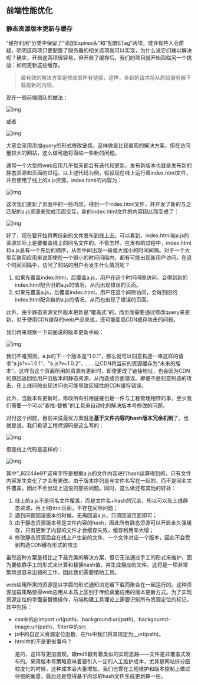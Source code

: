 ## 前端性能优化

### 静态资源版本更新与缓存

“缓存利用”分类中保留了“添加Expires头”和“配置ETag”两项。或许有些人会质疑，明明这两项只要配置了服务器的相关选项就可以实现，为什么说它们难以解决呢？确实，开启这两项很容易，但开启了缓存后，我们的项目就开始面临另一个挑战：如何更新这些缓存。

> 最有效的解决方案是修改其所有链接，这样，全新的请求将从原始服务器下载最新的内容。

现在一般前端团队的做法：

![img](http://cdn2.infoqstatic.com/statics_s1_20170516-0317u5/resource/articles/front-end-engineering-and-performance-optimization-part1/zh/resources/image004.png)

或者

![img](http://cdn2.infoqstatic.com/statics_s1_20170516-0317u5/resource/articles/front-end-engineering-and-performance-optimization-part1/zh/resources/image006.png)

大家会采用添加query的形式修改链接。这样做是比较直观的解决方案，但在访问量较大的网站，这么做可能将面临一些新的问题。

通常一个大型的web应用几乎每天都会有迭代和更新，发布新版本也就是发布新的静态资源和页面的过程。以上述代码为例，假设现在线上运行着index.html文件，并且使用了线上的a.js资源。index.html的内容为：

![img](http://cdn2.infoqstatic.com/statics_s1_20170516-0317u5/resource/articles/front-end-engineering-and-performance-optimization-part1/zh/resources/image006.png)

这次我们更新了页面中的一些内容，得到一个index.html文件，并开发了新的与之匹配的a.js资源来完成页面交互，新的index.html文件的内容因此而变成了：

![img](http://cdn2.infoqstatic.com/statics_s1_20170516-0317u5/resource/articles/front-end-engineering-and-performance-optimization-part1/zh/resources/image007.png)

好了，现在要开始将两份新的文件发布到线上去。可以看到，index.html和a.js的资源实际上是要覆盖线上的同名文件的。不管怎样，在发布的过程中，index.html和a.js总有一个先后的顺序，从而中间出现一段或大或小的时间间隔。对于一个大型互联网应用来说即使在一个很小的时间间隔内，都有可能出现新用户访问。在这个时间间隔中，访问了网站的用户会发生什么情况呢？

1. 如果先覆盖index.html，后覆盖a.js，用户在这个时间间隙访问，会得到新的index.html配合旧的a.js的情况，从而出现错误的页面。
2. 如果先覆盖a.js，后覆盖index.html，用户在这个间隙访问，会得到旧的index.html配合新的a.js的情况，从而也出现了错误的页面。

此外，由于静态资源文件版本更新是“覆盖式”的，而页面需要通过修改query来更新，对于使用CDN缓存的web产品来说，还可能面临CDN缓存攻击的问题。

我们再来观察一下前面说的版本更新手段：

![img](http://cdn2.infoqstatic.com/statics_s1_20170516-0317u5/resource/articles/front-end-engineering-and-performance-optimization-part1/zh/resources/image006.png)

我们不难预测，a.js的下一个版本是“1.0.1”，那么就可以刻意构造一串这样的请求“a.js?v=1.0.1”、“a.js?v=1.0.2”、……让CDN将当前的资源缓存为“未来的版本”。这样当这个页面所用的资源有更新时，即使更改了链接地址，也会因为CDN的原因返回给用户旧版本的静态资源，从而造成页面错误。即便不是刻意制造的攻击，在上线间隙出现访问也可能导致区域性的CDN缓存错误。

此外，当版本有更新时，修改所有引用链接也是一件与工程管理相悖的事，至少我们需要一个可以“查找-替换”的工具来自动化的解决版本号修改的问题。

对付这个问题，目前来说最优方案就是**基于文件内容的****hash****版本冗余机制**了。也就是说，我们希望工程师源码是这么写的：

![img](http://cdn2.infoqstatic.com/statics_s1_20170516-0317u5/resource/articles/front-end-engineering-and-performance-optimization-part1/zh/resources/image008.png)

但是线上代码是这样的：

![img](http://cdn2.infoqstatic.com/statics_s1_20170516-0317u5/resource/articles/front-end-engineering-and-performance-optimization-part1/zh/resources/image009.png)

其中”_82244e91”这串字符是根据a.js的文件内容进行hash运算得到的，只有文件内容发生变化了才会有更改。由于版本序列是与文件名写在一起的，而不是同名文件覆盖，因此不会出现上述说的那些问题。同时，这么做还有其他的好处：

1. 线上的a.js不是同名文件覆盖，而是文件名+hash的冗余，所以可以先上线静态资源，再上线html页面，不存在间隙问题；
2. 遇到问题回滚版本的时候，无需回滚a.js，只须回滚页面即可；
3. 由于静态资源版本号是文件内容的hash，因此所有静态资源可以开启永久强缓存，只有更新了内容的文件才会缓存失效，缓存利用率大增；
4. 修改静态资源后会在线上产生新的文件，一个文件对应一个版本，因此不会受到构造CDN缓存形式的攻击

虽然这种方案是相比之下最完美的解决方案，但它无法通过手工的形式来维护，因为要依靠手工的形式来计算和替换hash值，并生成相应的文件。这将是一项非常繁琐且容易出错的工作，因此我们需要借助工具。

web应用所需的资源是以字面的形式通知浏览器下载而聚合在一起运行的。这种资源加载策略使得web应用从本质上区别于传统桌面应用的版本更新方式。为了实现资源定位的字面量替换操作，前端构建工具理论上需要识别所有资源定位的标记，其中包括：

- css中的@import url(path)、background:url(path)、backgournd-image:url(path)、filter中的src
- js中的自定义资源定位函数，在fis中我们将其规定为__uri(path)。
- html中的<script src=”path”>、<link href=”path”>、<imgsrc=”path”>、已经embed、audio、video、object等具有资源加载功能的标签。

为了工程上的维护方便，我们希望工程师在源码中写的是相对路径，而工具可以将其替换为线上的绝对路径，从而避免相对路径定位错误的问题（比如js中需要定位图片路径时不能使用相对路径的情况）。

![img](http://cdn2.infoqstatic.com/statics_s1_20170516-0317u5/resource/articles/front-end-engineering-and-performance-optimization-part1/zh/resources/image010.png)

fis的资源定位设计思想

fis有一个非常棒的资源定位系统，它是根据用户自己的配置来指定资源发布后的地址，然后由fis的资源定位系统识别文件中的定位标记，计算内容hash，并根据配置替换为上线后的绝对url路径。

要想实现具备hash版本生成功能的构建工具不是“查找-替换”这么简单的。我们考虑这样一种情况：

![img](http://cdn2.infoqstatic.com/statics_s1_20170516-0317u5/resource/articles/front-end-engineering-and-performance-optimization-part1/zh/resources/image012.png)

资源引用关系

由于我们的资源版本号是通过对文件内容进行hash运算得到，如上图所示，index.html中引用的a.css文件的内容其实也包含了a.png的hash运算结果，因此我们在修改index.html中a.css的引用时，不能直接计算a.css的内容hash，而是要先计算出a.png的内容hash，替换a.css中的引用，得到了a.css的最终内容，再做hash运算，最后替换index.html中的引用。

这意味着构建工具需要具备“递归编译”的能力，这也是为什么fis团队不得不放弃gruntjs等task-based系统的根本原因。**针对前端项目的构建工具必须是具备递归处理能力的**。此外，由于文件之间的交叉引用等原因，fis构建工具还实现了构建缓存等机制，以提升构建速度。

在解决了基于内容hash的版本更新问题之后，我们可以将所有前端静态资源开启永久强缓存，每次版本发布都可以首先让静态资源全量上线，再进一步上线模板或者页面文件，再也不用担心各种缓存和时间间隙的问题了！

> 直接写<script type="text/javascript" src="a_1.0.1.js"></script>不是更省事吗？

是的，这样写更加直观，跟md5戳有着类似的实现思路——文件是非覆盖式发布的。采用版本号策略意味着要引入一定的人工维护成本，尤其是网站拆分细粒度化的时候，这种成本会大量增加。我们也曾在工程维护和版本控制上做过仔细的衡量，最后还是觉得基于内容的hash文件生成更划算一些。



